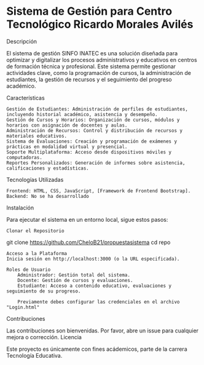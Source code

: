 # Sistema de Gestión para Centro Tecnológico Ricardo Morales Avilés

Descripción

El sistema de gestión SINFO INATEC es una solución diseñada para optimizar y digitalizar los procesos administrativos y educativos en centros de formación técnica y profesional. Este sistema permite gestionar actividades clave, como la programación de cursos, la administración de estudiantes, la gestión de recursos y el seguimiento del progreso académico.

Características

    Gestión de Estudiantes: Administración de perfiles de estudiantes, incluyendo historial académico, asistencia y desempeño.
    Gestión de Cursos y Horarios: Organización de cursos, módulos y horarios con asignación de docentes y aulas.
    Administración de Recursos: Control y distribución de recursos y materiales educativos.
    Sistema de Evaluaciones: Creación y programación de exámenes y prácticas en modalidad virtual y presencial.
    Soporte Multiplataforma: Acceso desde dispositivos móviles y computadoras.
    Reportes Personalizados: Generación de informes sobre asistencia, calificaciones y estadísticas.

Tecnologías Utilizadas

    Frontend: HTML, CSS, JavaScript, [Framework de Frontend Bootstrap].
    Backend: No se ha desarrollado

Instalación

Para ejecutar el sistema en un entorno local, sigue estos pasos:

    Clonar el Repositorio

git clone https://github.com/CheloB21/propuestasistema
cd repo

    Acceso a la Plataforma
    Inicia sesión en http://localhost:3000 (o la URL especificada).

    Roles de Usuario
        Administrador: Gestión total del sistema.
        Docente: Gestión de cursos y evaluaciones.
        Estudiante: Acceso a contenido educativo, evaluaciones y seguimiento de su progreso.

        Previamente debes configurar las credenciales en el archivo "Login.html"

Contribuciones

Las contribuciones son bienvenidas. Por favor, abre un issue para cualquier mejora o corrección.
Licencia

Este proyecto es únicamente con fines acádemicos, parte de la carrera Tecnología Educativa.
